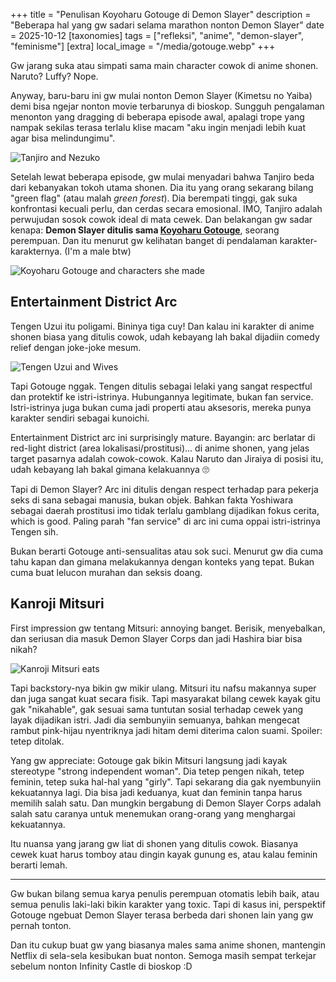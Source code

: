 +++
title = "Penulisan Koyoharu Gotouge di Demon Slayer"
description = "Beberapa hal yang gw sadari selama marathon nonton Demon Slayer"
date = 2025-10-12
[taxonomies]
tags = ["refleksi", "anime", "demon-slayer", "feminisme"]
[extra]
local_image = "/media/gotouge.webp"
+++

Gw jarang suka atau simpati sama main character cowok di anime shonen. Naruto? Luffy? Nope.

Anyway, baru-baru ini gw mulai nonton Demon Slayer (Kimetsu no Yaiba) demi bisa ngejar nonton movie terbarunya di bioskop. Sungguh pengalaman menonton yang dragging di beberapa episode awal, apalagi trope yang nampak sekilas terasa terlalu klise macam "aku ingin menjadi lebih kuat agar bisa melindungimu".

![Tanjiro and Nezuko](/media/tanjiro-nezuko.avif)

Setelah lewat beberapa episode, gw mulai menyadari bahwa Tanjiro beda dari kebanyakan tokoh utama shonen. Dia itu yang orang sekarang bilang "green flag" (atau malah *green forest*). Dia berempati tinggi, gak suka konfrontasi kecuali perlu, dan cerdas secara emosional. IMO, Tanjiro adalah perwujudan sosok cowok ideal di mata cewek. Dan belakangan gw sadar kenapa: **Demon Slayer ditulis sama [Koyoharu Gotouge](https://kimetsu-no-yaiba.fandom.com/wiki/Koyoharu_Gotoge)**, seorang perempuan. Dan itu menurut gw kelihatan banget di pendalaman karakter-karakternya. (I'm a male btw)

![Koyoharu Gotouge and characters she made](/media/gotouge-and-demon-slayers.avif)

## Entertainment District Arc

Tengen Uzui itu poligami. Bininya tiga cuy! Dan kalau ini karakter di anime shonen biasa yang ditulis cowok, udah kebayang lah bakal dijadiin comedy relief dengan joke-joke mesum.

![Tengen Uzui and Wives](/media/tengen-and-wives.webp)

Tapi Gotouge nggak. Tengen ditulis sebagai lelaki yang sangat respectful dan protektif ke istri-istrinya. Hubungannya legitimate, bukan fan service. Istri-istrinya juga bukan cuma jadi properti atau aksesoris, mereka punya karakter sendiri sebagai kunoichi.

Entertainment District arc ini surprisingly mature. Bayangin: arc berlatar di red-light district (area lokalisasi/prostitusi)... di anime shonen, yang jelas target pasarnya adalah cowok-cowok. Kalau Naruto dan Jiraiya di posisi itu, udah kebayang lah bakal gimana kelakuannya 🙄

Tapi di Demon Slayer? Arc ini ditulis dengan respect terhadap para pekerja seks di sana sebagai manusia, bukan objek. Bahkan fakta Yoshiwara sebagai daerah prostitusi imo tidak terlalu gamblang dijadikan fokus cerita, which is good. Paling parah "fan service" di arc ini cuma oppai istri-istrinya Tengen sih.

Bukan berarti Gotouge anti-sensualitas atau sok suci. Menurut gw dia cuma tahu kapan dan gimana melakukannya dengan konteks yang tepat. Bukan cuma buat lelucon murahan dan seksis doang.

## Kanroji Mitsuri

First impression gw tentang Mitsuri: annoying banget. Berisik, menyebalkan, dan seriusan dia masuk Demon Slayer Corps dan jadi Hashira biar bisa nikah?

![Kanroji Mitsuri eats](/media/mitsuri-eats.jpg)

Tapi backstory-nya bikin gw mikir ulang. Mitsuri itu nafsu makannya super dan juga sangat kuat secara fisik. Tapi masyarakat bilang cewek kayak gitu gak "nikahable", gak sesuai sama tuntutan sosial terhadap cewek yang layak dijadikan istri. Jadi dia sembunyiin semuanya, bahkan mengecat rambut pink-hijau nyentriknya jadi hitam demi diterima calon suami. Spoiler: tetep ditolak.

Yang gw appreciate: Gotouge gak bikin Mitsuri langsung jadi kayak stereotype "strong independent woman". Dia tetep pengen nikah, tetep feminin, tetep suka hal-hal yang "girly". Tapi sekarang dia gak nyembunyiin kekuatannya lagi. Dia bisa jadi keduanya, kuat dan feminin tanpa harus memilih salah satu. Dan mungkin bergabung di Demon Slayer Corps adalah salah satu caranya untuk menemukan orang-orang yang menghargai kekuatannya.

Itu nuansa yang jarang gw liat di shonen yang ditulis cowok. Biasanya cewek kuat harus tomboy atau dingin kayak gunung es, atau kalau feminin berarti lemah.

---

Gw bukan bilang semua karya penulis perempuan otomatis lebih baik, atau semua penulis laki-laki bikin karakter yang toxic. Tapi di kasus ini, perspektif Gotouge ngebuat Demon Slayer terasa berbeda dari shonen lain yang gw pernah tonton.

Dan itu cukup buat gw yang biasanya males sama anime shonen, mantengin Netflix di sela-sela kesibukan buat nonton. Semoga masih sempat terkejar sebelum nonton Infinity Castle di bioskop :D
